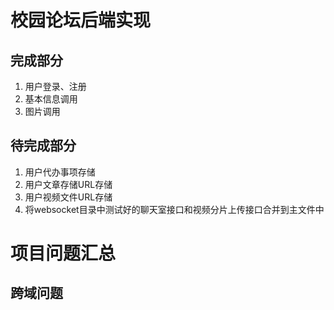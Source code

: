 # 校园论坛后端实现
## 完成部分
1. 用户登录、注册
2. 基本信息调用
3. 图片调用

## 待完成部分
1. 用户代办事项存储
2. 用户文章存储URL存储
3. 用户视频文件URL存储
4. 将websocket目录中测试好的聊天室接口和视频分片上传接口合并到主文件中


# 项目问题汇总

## 跨域问题